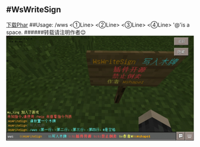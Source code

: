 #WsWriteSign
------
[下载Phar](https://nj01ct01.baidupcs.com/file/837cad5a3fb217bdf8e3f5017587952d?bkt=p3-1400837cad5a3fb217bdf8e3f5017587952dc0370c98000000000d1c&fid=3695888769-250528-427742438894117&time=1488079824&sign=FDTAXGERLBH-DCb740ccc5511e5e8fedcff06b081203-4C4bEInMBADvr1NQPYB99BPN%2FWs%3D&to=njhb&fm=Yan,B,T,t&sta_dx=3356&sta_cs=1&sta_ft=phar&sta_ct=0&sta_mt=0&fm2=Yangquan,B,T,t&newver=1&newfm=1&secfm=1&flow_ver=3&pkey=1400837cad5a3fb217bdf8e3f5017587952dc0370c98000000000d1c&sl=72286287&expires=8h&rt=sh&r=709779554&mlogid=1309917760057882973&vuk=3695888769&vbdid=741346295&fin=WsWriteSign_v1.0.0.phar&fn=WsWriteSign_v1.0.0.phar&slt=pm&uta=0&rtype=1&iv=0&isw=0&dp-logid=1309917760057882973&dp-callid=0.1.1&hps=1&csl=400&csign=9d60nOurBObuLCGbz62WBXSXHa8%3D&by=flowserver "下载Phar")
##Usage:
    /wws <①Line> <②Line> <③Line> <④Line>
    '@'is a space.
######转载请注明作者:relieved:
![](./img.jpg)
